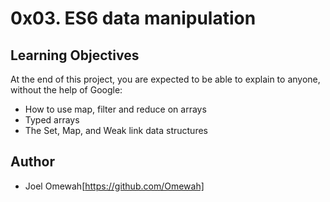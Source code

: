 # 0x03. ES6 data manipulation

## Learning Objectives
At the end of this project, you are expected to be able to explain to anyone, without the help of Google:

* How to use map, filter and reduce on arrays
* Typed arrays
* The Set, Map, and Weak link data structures

## Author
- Joel Omewah[https://github.com/Omewah]
